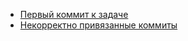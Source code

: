 - [Первый коммит к задаче](gr01_first-task-commit.md)
- [Некорректно привязанные коммиты](gr02_incorrect-linked-commits.md)

